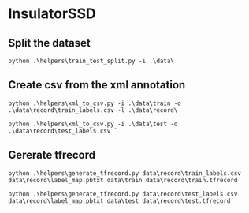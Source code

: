 # InsulatorSSD

## Split the dataset
```
python .\helpers\train_test_split.py -i .\data\
```

## Create csv from the xml annotation
```
python .\helpers\xml_to_csv.py -i .\data\train -o .\data\record\train_labels.csv -l .\data\record\

python .\helpers\xml_to_csv.py -i .\data\test -o .\data\record\test_labels.csv `
```

## Gererate tfrecord
```
python .\helpers\generate_tfrecord.py data\record\train_labels.csv data\record\label_map.pbtxt data\train data\record\train.tfrecord

python .\helpers\generate_tfrecord.py data\record\test_labels.csv data\record\label_map.pbtxt data\test data\record\test.tfrecord  
```